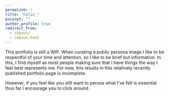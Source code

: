 ```yaml
---
permalink: /
title: "Colin_"
excerpt: ""
author_profile: true
redirect_from:
  - /about/
  - /about.html
---
```


This portfolio is still a WIP.  When curating a public persona image I like to be respectful of your time and attention, so I like to be brief but informative.  In this, I find myself as most people making sure that I have things the way I feel best represents me.  For now, this results in this relatively recently published portfolio page is incomplete.  

However, if you feel like you still want to peruse what I've felt is essential thus far I encourage you to click around.

##
